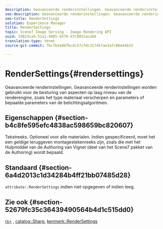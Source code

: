 ```yaml
---
description: Geavanceerde renderinstellingen. Geavanceerde renderinstellingen worden gebruikt voor de besturing van aspecten op laag niveau van de renderengine, zoals het type materiaal verscherpen en parameters of bepaalde parameters van de belichtingsalgoritmen.
seo-description: Geavanceerde renderinstellingen. Geavanceerde renderinstellingen worden gebruikt voor de besturing van aspecten op laag niveau van de renderengine, zoals het type materiaal verscherpen en parameters of bepaalde parameters van de belichtingsalgoritmen.
seo-title: RenderSettings
solution: Experience Manager
title: RenderSettings
topic: Scene7 Image Serving - Image Rendering API
uuid: 19823ca5-51a1-4885-b578-d7c9852acab6
translation-type: tm+mt
source-git-commit: 7bc7b3a86fbcdc57cfdc31745fae3afc06e44b15

---
```



# RenderSettings{#rendersettings}

Geavanceerde renderinstellingen. Geavanceerde renderinstellingen worden gebruikt voor de besturing van aspecten op laag niveau van de renderengine, zoals het type materiaal verscherpen en parameters of bepaalde parameters van de belichtingsalgoritmen.

## Eigenschappen {#section-b4c8fe595efc4838ac598659bc820607}

Tekstreeks. Optioneel voor alle materialen. Indien gespecificeerd, moet het een geldige teruggeven montagestekenreeks zijn, zoals die met het Hulpmiddel van de Authoring van Vignet (deel van het Scene7 pakket van de Authoring) wordt bepaald.

## Standaard {#section-6a4d2013c1d34284b4ff21bb07485d28}

`attribute::RenderSettings` indien niet opgegeven of indien leeg.

## Zie ook {#section-52679fc35c36439490564b4d1c515dd0}

[rs=](../../../../../ir-api/http-protocol/image-rendering-api-ref/c-ir-http-protocol-ref/c-ir-http-protocol-command-reference/r-ir-rs.md#reference-d20cefaaa6cd4f449d1591c87959b4cf) , [catalog::Sharp](../../../../../ir-api/material-cat/image-rendering-api-ref/c-ir-material-catalog/c-ir-material-data-reference/r-ir-sharp-dataref.md#reference-f79a14bd52474dfd8495115d398a30d0), [kenmerk::RenderSettings](../../../../../ir-api/material-cat/image-rendering-api-ref/c-ir-material-catalog/c-ir-attributes-reference/r-ir-rendersettings.md#reference-f3ae5e18095d40b2a8edef957dd82fbd)
